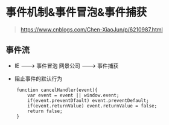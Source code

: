 #   事件机制&事件冒泡&事件捕获

>   https://www.cnblogs.com/Chen-XiaoJun/p/6210987.html

##  事件流
+   IE  ---> 事件冒泡           网景公司  ---> 事件捕获


+   阻止事件的默认行为
```(javaScript)
    function cancelHandler(event){
        var event = event || window.event;
        if(event.preventDfault) event.preventDefault;
        if(event.returnValue) event.returnValue = false;
        return false;
    }
```
